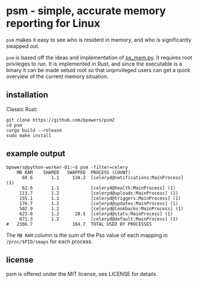 psm - simple, accurate memory reporting for Linux
=================================================

`psm` makes it easy to see who is resident in memory, and who is
significantly swapped out.

`psm` is based off the ideas and implementation of
[ps_mem.py](https://github.com/pixelb/scripts/commits/master/scripts/ps_mem.py).
It requires root privileges to run.  It is implemented in Rust, and
since the executable is a binary it can be made setuid root so that
unprivileged users can get a quick overview of the current memory
situation.

installation
------------

Classic Rust:

    git clone https://github.com/bpowers/psm2
    cd psm
    cargo build --release
    sudo make install


example output
--------------

    bpowers@python-worker-01:~$ psm -filter=celery
        MB RAM    SHARED   SWAPPED	PROCESS (COUNT)
          60.6       1.1     134.2	[celeryd@notifications:MainProcess] (1)
          62.6       1.1          	[celeryd@health:MainProcess] (1)
         113.7       1.2          	[celeryd@uploads:MainProcess] (1)
         155.1       1.1          	[celeryd@triggers:MainProcess] (1)
         176.7       1.2          	[celeryd@updates:MainProcess] (1)
         502.9       1.2          	[celeryd@lookbacks:MainProcess] (1)
         623.8       1.2      28.5	[celeryd@stats:MainProcess] (1)
         671.3       1.2          	[celeryd@default:MainProcess] (1)
    #   2366.7               164.7	TOTAL USED BY PROCESSES

The `MB RAM` column is the sum of the Pss value of each mapping in
`/proc/$PID/smaps` for each process.


license
-------

psm is offered under the MIT license, see LICENSE for details.
